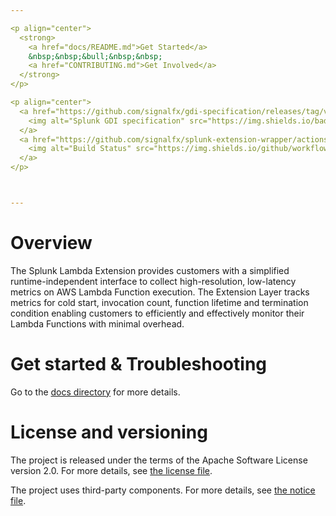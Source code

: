 ```yaml
---

<p align="center">
  <strong>
    <a href="docs/README.md">Get Started</a>
    &nbsp;&nbsp;&bull;&nbsp;&nbsp;
    <a href="CONTRIBUTING.md">Get Involved</a>
  </strong>
</p>

<p align="center">
  <a href="https://github.com/signalfx/gdi-specification/releases/tag/v1.0.0">
    <img alt="Splunk GDI specification" src="https://img.shields.io/badge/GDI-1.0.0-blueviolet?style=for-the-badge">
  </a>
  <a href="https://github.com/signalfx/splunk-extension-wrapper/actions?query=workflow%3A%22CI+build%22">
    <img alt="Build Status" src="https://img.shields.io/github/workflow/status/signalfx/splunk-extension-wrapper/CI%20build?style=for-the-badge">
  </a>
</p>



---
```


# Overview

The Splunk Lambda Extension provides customers with a simplified runtime-independent interface to collect high-resolution, low-latency metrics on AWS Lambda Function execution. The Extension Layer tracks metrics for cold start, invocation count, function lifetime and termination condition enabling customers to efficiently and effectively monitor their Lambda Functions with minimal overhead.

# Get started & Troubleshooting

Go to the [docs directory](docs) for more details.

# License and versioning

The project is released under the terms of the Apache Software License version 2.0. For more details, see [the license file](./LICENSE).

The project uses third-party components. For more details, see [the notice file](./NOTICE).
